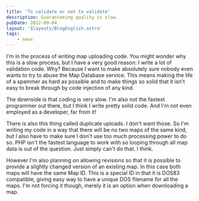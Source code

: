 ```yaml
---
title: 'To validate or not to validate'
description: Guaranteeing quality is slow.
pubDate: 2012-09-04
layout: '$layouts/BlogEnglish.astro'
tags:
    - news
---
```


I'm in the process of writing map uploading code. You might wonder why this is a slow process, but I have a very good reason: I write a lot of validation code. Why? Because I want to make absolutely sure nobody even wants to try to abuse the Map Database service. This means making the life of a spammer as hard as possible and to make things so solid that it isn't easy to break through by code injection of any kind.

The downside is that coding is very slow. I'm also not the fastest programmer out there, but I think I write pretty solid code. And I'm not even employed as a developer, far from it!

There is also this thing called duplicate uploads. I don't want those. So I'm writing my code in a way that there will be no two maps of the same kind, but I also have to make sure I don't use too much processing power to do so. PHP isn't the fastest language to work with so looping through all map data is out of the question. Just simply can't do that. I think.

However I'm also planning on allowing revisions so that it is possible to provide a slightly changed version of an existing map. In this case both maps will have the same Map ID. This is a special ID in that it is DOS83 compatible, giving easy way to have a unique DOS filename for all the maps. I'm not forcing it though, merely it is an option when downloading a map.
